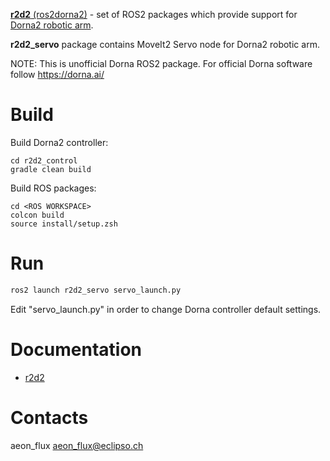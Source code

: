 [**r2d2** (ros2dorna2)](https://github.com/pinorobotics/r2d2) - set of ROS2 packages which provide support for [Dorna2 robotic arm](https://dorna.ai/).

**r2d2_servo** package contains MoveIt2 Servo node for Dorna2 robotic arm.

NOTE: This is unofficial Dorna ROS2 package. For official Dorna software follow https://dorna.ai/

# Build

Build Dorna2 controller:
```
cd r2d2_control
gradle clean build
```

Build ROS packages:
```
cd <ROS WORKSPACE>
colcon build
source install/setup.zsh
```

# Run

``` bash
ros2 launch r2d2_servo servo_launch.py
```

Edit "servo_launch.py" in order to change Dorna controller default settings.

# Documentation

- [r2d2](https://github.com/pinorobotics/r2d2)

# Contacts

aeon_flux <aeon_flux@eclipso.ch>
